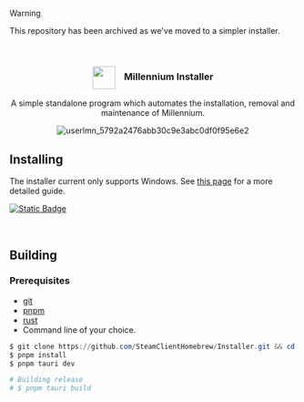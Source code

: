 > [!WARNING]  
> This repository has been archived as we've moved to a simpler installer.

&nbsp;


<div align="center">
<h3><img align="center" height="40" src="https://i.imgur.com/9qYPFSA.png"> &nbsp; &nbsp;Millennium Installer</h3>

A simple standalone program which automates the installation, removal and maintenance of Millennium.

![userlmn_5792a2476abb30c9e3abc0df0f95e6e2](https://github.com/SteamClientHomebrew/Installer/assets/81448108/0554303a-b0a3-491a-b11c-73fb60451d40)

</div>

## Installing

  The installer current only supports Windows. See [this page](https://github.com/SteamClientHomebrew/Millennium/wiki/Getting-Started#automatic) for a more detailed guide.

  [![Static Badge](https://img.shields.io/badge/Download%20Windows-fff?style=for-the-badge&logo=windows&logoColor=white&color=2D5CBF)][windows-link]

  [windows-link]: https://github.com/SteamClientHomebrew/Installer/releases/latest/download/Millennium.Installer-Windows.exe
  [windows-badge]: https://img.shields.io/badge/Windows%20(10+)-3a71c1?logo=Windows&logoColor=white&labelColor=111111&color=3a71c1&style=for-the-badge


&nbsp;

## Building

### Prerequisites
- [git](https://git-scm.com) 
- [pnpm](https://pnpm.io/)
- [rust](https://www.rust-lang.org/) 
- Command line of your choice.
&nbsp;
```ps1
$ git clone https://github.com/SteamClientHomebrew/Installer.git && cd Installer
$ pnpm install
$ pnpm tauri dev

# Building release
# $ pnpm tauri build
```
